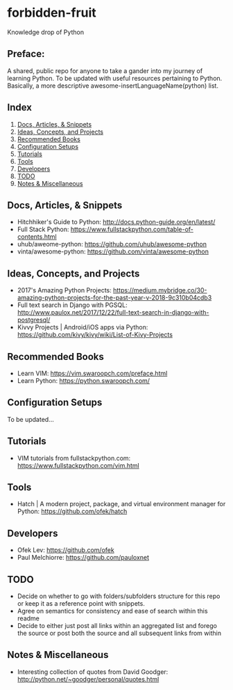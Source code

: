 # forbidden-fruit
Knowledge drop of Python

## Preface:

A shared, public repo for anyone to take a gander into my journey of learning Python. To be updated with useful resources pertaining to Python. Basically, a more descriptive awesome-insertLanguageName(python) list.

## Index
1. [Docs, Articles, & Snippets](#docs-,-articles-,-&-snippets)
2. [Ideas, Concepts, and Projects](#ideas-,-concepts-,-and-projects)
3. [Recommended Books](#recommended-books)
4. [Configuration Setups](#configuration-setups)
5. [Tutorials](*tutorials)
6. [Tools](#tools)
7. [Developers](#developers)
8. [TODO](#todo)
9. [Notes & Miscellaneous](#notes-&-miscellaneous)

## Docs, Articles, & Snippets

* Hitchhiker's Guide to Python: http://docs.python-guide.org/en/latest/
* Full Stack Python: https://www.fullstackpython.com/table-of-contents.html
* uhub/aweome-python: https://github.com/uhub/awesome-python
* vinta/awesome-python: https://github.com/vinta/awesome-python

## Ideas, Concepts, and Projects

* 2017's Amazing Python Projects: https://medium.mybridge.co/30-amazing-python-projects-for-the-past-year-v-2018-9c310b04cdb3
* Full text search in Django with PGSQL: http://www.paulox.net/2017/12/22/full-text-search-in-django-with-postgresql/
* Kivvy Projects | Android/iOS apps via Python: https://github.com/kivy/kivy/wiki/List-of-Kivy-Projects

## Recommended Books

* Learn VIM: https://vim.swaroopch.com/preface.html
* Learn Python: https://python.swaroopch.com/

## Configuration Setups

To be updated...

## Tutorials
* VIM tutorials from fullstackpython.com: https://www.fullstackpython.com/vim.html

## Tools

* Hatch | A modern project, package, and virtual environment manager for Python: https://github.com/ofek/hatch

## Developers

* Ofek Lev: https://github.com/ofek
* Paul Melchiorre: https://github.com/pauloxnet

## TODO

* Decide on whether to go with folders/subfolders structure for this repo or keep it as a reference point with snippets.
* Agree on semantics for consistency and ease of search within this readme
* Decide to either just post all links within an aggregated list and forego the source or post both the source and all subsequent links from within

## Notes & Miscellaneous

* Interesting collection of quotes from David Goodger: http://python.net/~goodger/personal/quotes.html